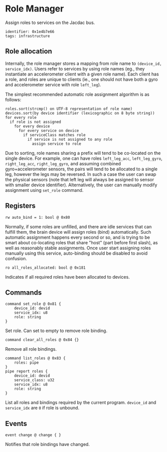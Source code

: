 # Role Manager

Assign roles to services on the Jacdac bus.

    identifier: 0x1e4b7e66
    tags: infrastructure

## Role allocation

Internally, the role manager stores a mapping from role name to `(device_id, service_idx)`.
Users refer to services by using role names (eg., they instantiate an accelerometer client with a given role name).
Each client has a role, and roles are unique to clients
(ie., one should not have both a gyro and accelerometer service with role `left_leg`).

The simplest recommended automatic role assignment algorithm is as follows:

```text
roles.sort(strcmp() on UTF-8 representation of role name)
devices.sort(by device identifier (lexicographic on 8 byte string))
for every role
  if role is not assigned
    for every device
      for every service on device
        if serviceClass matches role
          if service is not assigned to any role
            assign service to role
```

Due to sorting, role names sharing a prefix will tend to be co-located on the single device.
For example, one can have roles `left_leg_acc`, `left_leg_gyro`, `right_leg_acc`, `right_leg_gyro`,
and assuming combined gyro+accelerometer sensors, the pairs will tend to be allocated to a single leg,
however the legs may be reversed.
In such a case the user can swap the physical sensors (note that left leg will always be assigned to
sensor with smaller device identifier).
Alternatively, the user can manually modify assignment using `set_role` command.


## Registers

    rw auto_bind = 1: bool @ 0x80

Normally, if some roles are unfilled, and there are idle services that can fulfill them,
the brain device will assign roles (bind) automatically.
Such automatic assignment happens every second or so, and is trying to be smart about
co-locating roles that share "host" (part before first slash),
as well as reasonably stable assignments.
Once user start assigning roles manually using this service, auto-binding should be disabled to avoid confusion.

    ro all_roles_allocated: bool @ 0x181

Indicates if all required roles have been allocated to devices.

## Commands

    command set_role @ 0x81 {
        device_id: devid
        service_idx: u8
        role: string
    }

Set role. Can set to empty to remove role binding.

    command clear_all_roles @ 0x84 {}

Remove all role bindings.

    command list_roles @ 0x83 {
        roles: pipe
    }
    pipe report roles {
        device_id: devid
        service_class: u32
        service_idx: u8
        role: string
    }

List all roles and bindings required by the current program. `device_id` and `service_idx` are `0` if role is unbound.

## Events

    event change @ change { }

Notifies that role bindings have changed.
